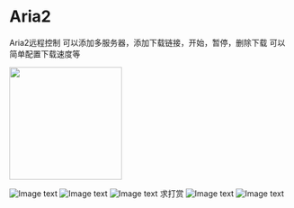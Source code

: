 # Aria2
Aria2远程控制
可以添加多服务器，添加下载链接，开始，暂停，删除下载
可以简单配置下载速度等

<img src="https://github.com/restaurantt/Aria2/blob/main/GitImages/1.PNG" width="200px">

![Image text](GitImages/1.PNG)
![Image text](GitImages/2.PNG)
![Image text](GitImages/3.PNG)
求打赏
![Image text](GitImages/ali.jpg)
![Image text](GitImages/wx.jpg)

